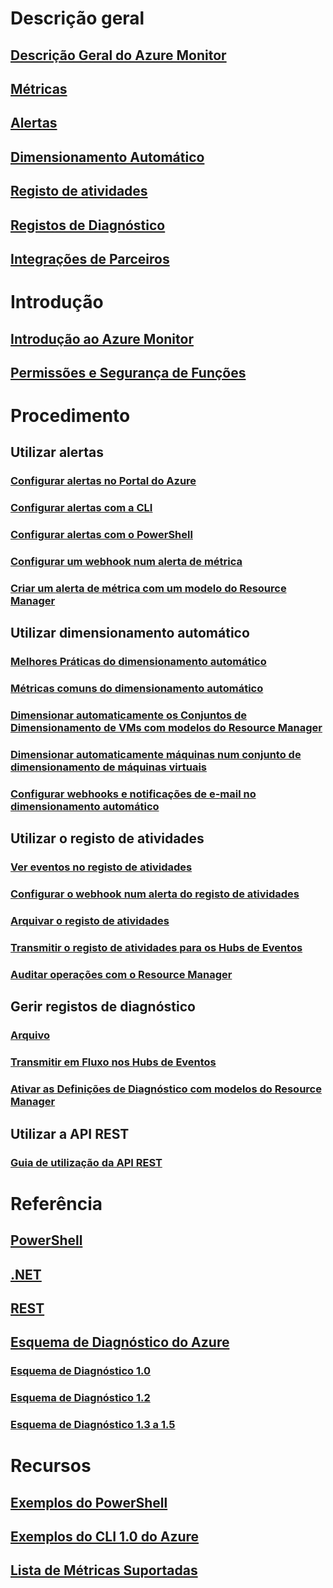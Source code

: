 # Descrição geral
## [Descrição Geral do Azure Monitor](../monitoring-and-diagnostics/monitoring-overview.md)
## [Métricas](../monitoring-and-diagnostics/monitoring-overview-metrics.md)
## [Alertas](../monitoring-and-diagnostics/monitoring-overview-alerts.md)
## [Dimensionamento Automático](../monitoring-and-diagnostics/monitoring-overview-autoscale.md)
## [Registo de atividades](../monitoring-and-diagnostics/monitoring-overview-activity-logs.md)
## [Registos de Diagnóstico](../monitoring-and-diagnostics/monitoring-overview-of-diagnostic-logs.md)
## [Integrações de Parceiros](../monitoring-and-diagnostics/monitoring-partners.md)


# Introdução
## [Introdução ao Azure Monitor](../monitoring-and-diagnostics/monitoring-get-started.md)
## [Permissões e Segurança de Funções](../monitoring-and-diagnostics/monitoring-roles-permissions-security.md)

# Procedimento
## Utilizar alertas
### [Configurar alertas no Portal do Azure](../monitoring-and-diagnostics/insights-alerts-portal.md)
### [Configurar alertas com a CLI](../monitoring-and-diagnostics/insights-alerts-command-line-interface.md)
### [Configurar alertas com o PowerShell](../monitoring-and-diagnostics/insights-alerts-powershell.md)
### [Configurar um webhook num alerta de métrica](../monitoring-and-diagnostics/insights-webhooks-alerts.md)
### [Criar um alerta de métrica com um modelo do Resource Manager](../monitoring-and-diagnostics/monitoring-enable-alerts-using-template.md)
## Utilizar dimensionamento automático
### [Melhores Práticas do dimensionamento automático](../monitoring-and-diagnostics/insights-autoscale-best-practices.md)
### [Métricas comuns do dimensionamento automático](../monitoring-and-diagnostics/insights-autoscale-common-metrics.md)
### [Dimensionar automaticamente os Conjuntos de Dimensionamento de VMs com modelos do Resource Manager](../monitoring-and-diagnostics/insights-advanced-autoscale-virtual-machine-scale-sets.md)
### [Dimensionar automaticamente máquinas num conjunto de dimensionamento de máquinas virtuais](../virtual-machine-scale-sets/virtual-machine-scale-sets-windows-autoscale.md?toc=%2fazure%2fmonitoring-and-diagnostics%2ftoc.json)
### [Configurar webhooks e notificações de e-mail no dimensionamento automático](../monitoring-and-diagnostics/insights-autoscale-to-webhook-email.md)
## Utilizar o registo de atividades
### [Ver eventos no registo de atividades](../monitoring-and-diagnostics/insights-debugging-with-events.md)
### [Configurar o webhook num alerta do registo de atividades](../monitoring-and-diagnostics/insights-auditlog-to-webhook-email.md)
### [Arquivar o registo de atividades](../monitoring-and-diagnostics/monitoring-archive-activity-log.md)
### [Transmitir o registo de atividades para os Hubs de Eventos](../monitoring-and-diagnostics/monitoring-stream-activity-logs-event-hubs.md)
### [Auditar operações com o Resource Manager](../azure-resource-manager/resource-group-audit.md)
## Gerir registos de diagnóstico
### [Arquivo](../monitoring-and-diagnostics/monitoring-archive-diagnostic-logs.md)
### [Transmitir em Fluxo nos Hubs de Eventos](../monitoring-and-diagnostics/monitoring-stream-diagnostic-logs-to-event-hubs.md)
### [Ativar as Definições de Diagnóstico com modelos do Resource Manager](../monitoring-and-diagnostics/monitoring-enable-diagnostic-logs-using-template.md)
## Utilizar a API REST
### [Guia de utilização da API REST](../monitoring-and-diagnostics/monitoring-rest-api-walkthrough.md)

# Referência
## [PowerShell](/powershell/resourcemanager/azurerm.insights/v1.0.12/azurerm.insights?redirectedfrom=msdn#40v=azure.200#41)
## [.NET](https://msdn.microsoft.com/library/azure/dn802153)
## [REST](/rest/api/monitor/)
## [Esquema de Diagnóstico do Azure](../monitoring-and-diagnostics/azure-diagnostics-schema.md)
### [Esquema de Diagnóstico 1.0](../monitoring-and-diagnostics/azure-diagnostics-schema-1dot0.md)
### [Esquema de Diagnóstico 1.2](../monitoring-and-diagnostics/azure-diagnostics-schema-1dot2.md)
### [Esquema de Diagnóstico 1.3 a 1.5](../monitoring-and-diagnostics/azure-diagnostics-schema-1dot3-to-1dot5.md)


# Recursos
## [Exemplos do PowerShell](../monitoring-and-diagnostics/insights-powershell-samples.md)
## [Exemplos do CLI 1.0 do Azure](../monitoring-and-diagnostics/insights-cli-samples.md)
## [Lista de Métricas Suportadas](../monitoring-and-diagnostics/monitoring-supported-metrics.md)


<!--HONumber=Feb17_HO2-->


